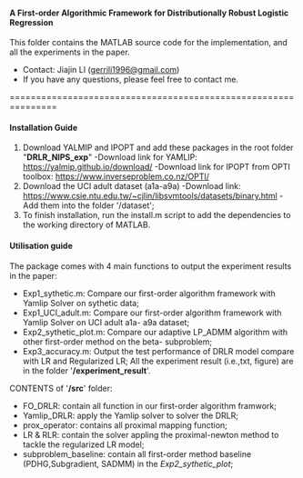 #### A First-order Algorithmic Framework for Distributionally Robust Logistic Regression
This folder contains the MATLAB source code for the implementation, and all the experiments in the paper.
- Contact: Jiajin LI (gerrili1996@gmail.com)
- If you have any questions, please feel free to contact me.  

===============================================================
####  Installation Guide 

1. Download YALMIP and IPOPT and add these packages in the root folder "__DRLR_NIPS_exp__" 
  -Download link for YAMLIP: https://yalmip.github.io/download/ 
  -Download link for IPOPT from OPTI toolbox:  https://www.inverseproblem.co.nz/OPTI/ 
2. Download the UCI adult dataset (a1a-a9a)
  -Download link: https://www.csie.ntu.edu.tw/~cjlin/libsvmtools/datasets/binary.html
  -Add them into the folder '/dataset';  
3. To finish installation, run the install.m script to add the dependencies to the working directory of MATLAB. 

#### Utilisation guide
The package comes with 4 main functions to output the experiment results in the paper: 
- Exp1_sythetic.m:  Compare our first-order algorithm framework with Yamlip Solver on sythetic data; 
- Exp1_UCI_adult.m: Compare our first-order algorithm framework with Yamlip Solver on UCI adult a1a- a9a dataset; 
- Exp2_sythetic_plot.m: Compare our adaptive LP_ADMM algorithm with other first-order method on the beta- subproblem; 
- Exp3_accuracy.m: Output the test performance of DRLR model compare with  LR and Regularized LR;
All the experiment result (i.e.,txt, figure) are in the folder '__/experiment_result__'.

CONTENTS of '__/src__' folder: 
- FO_DRLR: contain all function in our first-order algorithm framwork;  
- Yamlip_DRLR: apply the Yamlip solver to solver the DRLR; 
- prox_operator: contains all proximal mapping function;
- LR & RLR: contain the solver appling the proximal-newton method to tackle the regularized LR model;
- subproblem_baseline: contain all first-order method baseline (PDHG,Subgradient, SADMM) in the _Exp2_sythetic_plot_;

